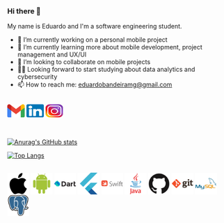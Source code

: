 ### Hi there 👋

My name is Eduardo and I'm a software engineering student. 


- 🔭 I’m currently working on a personal mobile project
- 🌱 I’m currently learning more about mobile development, project management and UX/UI
- 👯 I’m looking to collaborate on mobile projects
- 🧑‍🎓 Looking forward to start studying about data analytics and cybersecurity
- 📫 How to reach me: eduardobandeiramg@gmail.com

<div style="display: inline_block"><br>
    <a href="mailto:eduardobandeiramg@gmail.com" target="_blank"><img align="center" alt="gmail" height="30" width="40" src="src/contato/gmail-logo-16.png"></a> 
    <a href="https://www.linkedin.com/in/eduardobandeiramg/" target="_blank"><img align="center" alt="linkedin" height="30" width="40" src="src/contato/linkedin.png" target="_blank"></a> 
    <a href="https://www.instagram.com/eduardobandeiramg/" target="_blank"><img align="center" alt="instagram" height="30" width="40" src="src/contato/Instagram-Icon.png" target="_blank"></a> 
</div>

</br>
</br>

[![Anurag's GitHub stats](https://github-readme-stats.vercel.app/api?username=eduardobandeiramg&show_icons=true&count_private=true&disable_animations=false)](https://github.com/anuraghazra/github-readme-stats)

[![Top Langs](https://github-readme-stats.vercel.app/api/top-langs/?username=eduardobandeiramg&layout=compact)](https://github.com/anuraghazra/github-readme-stats)

<div style="display: inline_block"><br>
    <img align="center" alt="Apple" height="50" width="50" src= "https://raw.githubusercontent.com/devicons/devicon/master/icons/apple/apple-original.svg">        <img align="center" alt="Android" height="50" width="50" src= "https://github.com/devicons/devicon/blob/master/icons/android/android-original.svg">                <img align="center" alt="Dart" height="50" width="50" src= "https://github.com/devicons/devicon/blob/master/icons/dart/dart-original-wordmark.svg">        <img align="center" alt="Flutter" height="50" width="50" src= "https://github.com/devicons/devicon/blob/master/icons/flutter/flutter-original.svg">        <img align="center" alt="Swift" height="50" width="50" src="https://raw.githubusercontent.com/devicons/devicon/master/icons/swift/swift-original-wordmark.svg">        <img align="center" alt="Java" height="50" width="50" src="https://raw.githubusercontent.com/devicons/devicon/master/icons/java/java-original-wordmark.svg">                <img align="center" alt="GitHub" height="50" width="50" src="https://raw.githubusercontent.com/devicons/devicon/master/icons/github/github-original.svg">        <img align="center" alt="GIT" height="50" width="50" src="https://raw.githubusercontent.com/devicons/devicon/master/icons/git/git-original-wordmark.svg">                <img align="center" alt="MySQL" height="50" width="50" src="https://raw.githubusercontent.com/devicons/devicon/master/icons/mysql/mysql-original-wordmark.svg">        <img align="center" alt="Postgresql" height="50" width="50" src= "https://github.com/devicons/devicon/blob/master/icons/postgresql/postgresql-original.svg">

</div>

